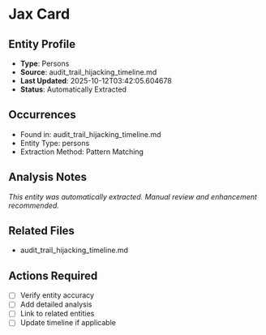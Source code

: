 # Jax Card

## Entity Profile
- **Type**: Persons
- **Source**: audit_trail_hijacking_timeline.md
- **Last Updated**: 2025-10-12T03:42:05.604678
- **Status**: Automatically Extracted

## Occurrences
- Found in: audit_trail_hijacking_timeline.md
- Entity Type: persons
- Extraction Method: Pattern Matching

## Analysis Notes
*This entity was automatically extracted. Manual review and enhancement recommended.*

## Related Files
- audit_trail_hijacking_timeline.md

## Actions Required
- [ ] Verify entity accuracy
- [ ] Add detailed analysis
- [ ] Link to related entities
- [ ] Update timeline if applicable
